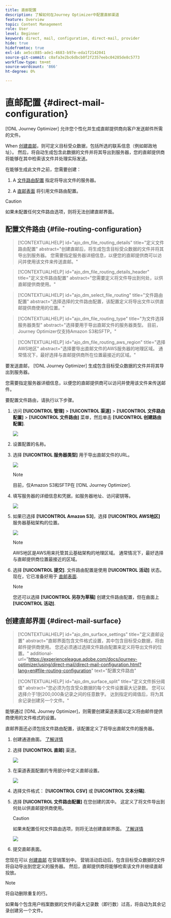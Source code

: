 ```yaml
---
title: 直邮配置
description: 了解如何在Journey Optimizer中配置直邮渠道
feature: Overview
topic: Content Management
role: User
level: Beginner
keyword: direct, mail, configuration, direct-mail, provider
hide: true
hidefromtoc: true
exl-id: ae5cc885-ade1-4683-b97e-eda1f2142041
source-git-commit: c0afa3e2bc6dbcb0f2f2357eebc04285de8c5773
workflow-type: tm+mt
source-wordcount: '866'
ht-degree: 0%

---
```


# 直邮配置 {#direct-mail-configuration}

[!DNL Journey Optimizer] 允许您个性化并生成直邮提供商向客户发送邮件所需的文件。

When [创建直邮](../direct-mail/create-direct-mail.md)，则可定义目标受众数据，包括所选的联系信息（例如邮政地址）。 然后，将自动生成包含此数据的文件并将其导出到服务器，您的直邮提供商将能够在其中检索该文件并处理实际发送。

在能够生成此文件之前，您需要创建：

1. A [文件路由配置](#file-routing-configuration) 指定将导出文件的服务器。

1. A [直邮表面](#direct-mail-surface) 将引用文件路由配置。

>[!CAUTION]
>
>如果未配置任何文件路由选项，则将无法创建直邮界面。

## 配置文件路由 {#file-routing-configuration}

>[!CONTEXTUALHELP]
>id="ajo_dm_file_routing_details"
>title="定义文件路由配置"
>abstract="创建直邮后，将生成包含目标受众数据的文件并将其导出到服务器。 您需要指定服务器详细信息，以便您的直邮提供商可以访问并使用该文件来传送直邮。"

<!--
>additional-url="https://experienceleague.adobe.com/docs/journey-optimizer/using/direct-mail/create-direct-mail.html" text="Create a direct mail message"-->

>[!CONTEXTUALHELP]
>id="ajo_dm_file_routing_details_header"
>title="定义文件路由配置"
>abstract="您需要定义将文件导出到何处，以供直邮提供商使用。"

>[!CONTEXTUALHELP]
>id="ajo_dm_select_file_routing"
>title="文件路由配置"
>abstract="选择选择的文件路由配置，该配置定义将导出文件以供直邮提供商使用的位置。"

>[!CONTEXTUALHELP]
>id="ajo_dm_file_routing_type"
>title="为文件选择服务器类型"
>abstract="选择要用于导出直邮文件的服务器类型。 目前，Journey Optimizer仅支持Amazon S3和SFTP。"

>[!CONTEXTUALHELP]
>id="ajo_dm_file_routing_aws_region"
>title="选择AWS地区"
>abstract="选择要导出直邮文件的AWS服务器的地理区域。 通常情况下，最好选择与直邮提供商所在位置最接近的区域。"

要发送直邮， [!DNL Journey Optimizer] 生成包含目标受众数据的文件并将其导出到服务器。

您需要指定服务器详细信息，以便您的直邮提供商可以访问并使用该文件来传送邮件。

要配置文件路由，请执行以下步骤。

1. 访问 **[!UICONTROL 管理]** > **[!UICONTROL 渠道]** > **[!UICONTROL 文件路由配置]** > **[!UICONTROL 文件路由]** 菜单，然后单击 **[!UICONTROL 创建路由配置]**.

   ![](assets/file-routing-config-button.png)

1. 设置配置的名称。

1. 选择 **[!UICONTROL 服务器类型]** 用于导出直邮文件的URL。

   ![](assets/file-routing-config-type.png)

   >[!NOTE]
   >
   >目前，仅Amazon S3和SFTP在 [!DNL Journey Optimizer].

1. 填写服务器的详细信息和凭据，如服务器地址、访问密钥等。

   ![](assets/file-routing-config-sftp-details.png)

1. 如果已选择 **[!UICONTROL Amazon S3]**，选择 **[!UICONTROL AWS地区]** 服务器基础架构的位置。

   ![](assets/file-routing-config-aws-region.png)

   >[!NOTE]
   >
   >AWS地区是AWS用来托管其云基础架构的地理区域。 通常情况下，最好选择与直邮提供商位置最接近的区域。

1. 选择 **[!UICONTROL 提交]**. 文件路由配置是使用 **[!UICONTROL 活动]** 状态。 现在，它已准备好用于 [直邮表面](#direct-mail-surface).

   >[!NOTE]
   >
   >您还可以选择 **[!UICONTROL 另存为草稿]** 创建文件路由配置，但在曲面上 **[!UICONTROL 活动]**.

## 创建直邮界面 {#direct-mail-surface}

>[!CONTEXTUALHELP]
>id="ajo_dm_surface_settings"
>title="定义直邮设置"
>abstract="直邮界面包含文件格式设置，其中包含目标受众数据，将由邮件提供商使用。 您还必须通过选择文件路由配置来定义将导出文件的位置。"
>additional-url="https://experienceleague.adobe.com/docs/journey-optimizer/using/direct-mail/direct-mail-configuration.html?lang=en#file-routing-configuration" text="配置文件路由"

<!--
>[!CONTEXTUALHELP]
>id="ajo_dm_surface_sort"
>title="Define the sort order"
>abstract="If you select this option, the sort will be by profile ID, ascending or descending. If you unselect it, the sorting configuration defined when creating the direct mail message within a journey or a campaign."-->

>[!CONTEXTUALHELP]
>id="ajo_dm_surface_split"
>title="定义文件拆分阈值"
>abstract="您必须为包含受众数据的每个文件设置最大记录数。 您可以选择介于1到200,000条记录之间的任意数字。 达到指定的阈值后，将为其余记录创建另一个文件。"

能够通过 [!DNL Journey Optimizer]，则需要创建渠道表面以定义将由邮件提供商使用的文件格式的设置。

直邮界面还必须包括文件路由配置，该配置定义了将导出直邮文件的服务器。

1. 创建通道曲面。 [了解详情](../configuration/channel-surfaces.md)

1. 选择 **[!UICONTROL 直邮]** 渠道。

   ![](assets/surface-direct-mail-channel.png)

1. 在渠道表面配置的专用部分中定义直邮设置。

   ![](assets/surface-direct-mail-settings.png)

   <!--![](assets/surface-direct-mail-settings-with-insertion.png)-->

1. 选择文件格式： **[!UICONTROL CSV]** 或 **[!UICONTROL 文本分隔]**.

1. 选择 **[!UICONTROL 文件路由配置]** 在您创建的其中。 这定义了将文件导出到何处以供直邮提供商使用。

   >[!CAUTION]
   >
   >如果未配置任何文件路由选项，则将无法创建直邮界面。 [了解详情](#file-routing-configuration)

   ![](assets/surface-direct-mail-file-routing.png)

   <!--![](assets/surface-direct-mail-file-routing-with-insertion.png)-->

1. 提交直邮表面。

您现在可以 [创建直邮](../direct-mail/create-direct-mail.md) 在营销策划中。 营销活动启动后，包含目标受众数据的文件将自动导出到您定义的服务器。 然后，直邮提供商将能够检索该文件并继续直邮投放。

>[!NOTE]
>
>将自动删除重复的行。
>
>如果每个包含用户档案数据的文件的最大记录数（即行数）过高，将自动为其余记录创建另一个文件。

<!--
    In the **[!UICONTROL Insertion]** section, you can choose to automatically remove duplicate rows.

    Define the maximum number of records (i.e. rows) for each file containing profile data. After the specified threshold is reached, another file will be created for the remaining records.

    ![](assets/surface-direct-mail-split.png)

    For example, if there are 100,000 records in the file and the threshold limit is set to 60,000, the records will be split into two files. The first file will contain 60,000 rows, and the second file will contain the remaining 40,000 rows.

    >[!NOTE]
    >
    >NOTE You can set any number between 1 and 200,000 records, meaning each file must contain at least 1 row and no more than 200,000 rows.

-->
